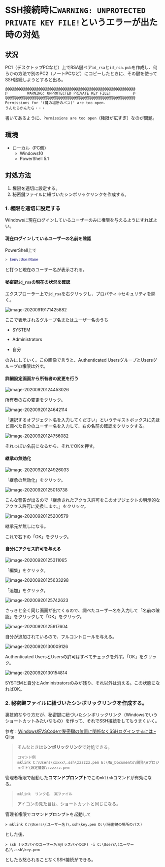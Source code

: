 # SSH接続時に`WARNING: UNPROTECTED PRIVATE KEY FILE!`というエラーが出た時の対処

## 状況

PC1（デスクトップPCなど）上でRSA鍵ペア`id_rsa`と`id_rsa.pub`を作成し、何らかの方法で別のPC2（ノートPCなど）にコピーしたときに、その鍵を使ってSSH接続しようとすると出る。

~~~
@@@@@@@@@@@@@@@@@@@@@@@@@@@@@@@@@@@@@@@@@@@@@@@@@@@@@@@@@@@
@         WARNING: UNPROTECTED PRIVATE KEY FILE!          @
@@@@@@@@@@@@@@@@@@@@@@@@@@@@@@@@@@@@@@@@@@@@@@@@@@@@@@@@@@@
Permissions for '(鍵の場所のパス)' are too open.
うんたらかんたら・・・
~~~

書いてあるように、`Permissions are too open`（権限が広すぎ）なのが問題。

## 環境

- ローカル（PC側）
  - Windows10
  - PowerShell 5.1

## 対処方法

1. 権限を適切に設定する。
2. 秘密鍵ファイルに紐づいたシンボリックリンクを作成する。

### 1. 権限を適切に設定する

Windowsに現在ログインしているユーザーのみに権限を与えるようにすればよい。

#### 現在ログインしているユーザーの名前を確認

PowerShell上で

~~~powershell
> $env:UserName
~~~

と打つと現在のユーザー名が表示される。

#### 秘密鍵`id_rsa`の現在の状況を確認

エクスプローラー上で`id_rsa`を右クリックし、プロパティ→セキュリティを開く。

![image-20200919171425882](image/rsa_key/image-20200919171425882.png)

ここで表示されるグループ名またはユーザー名のうち

* SYSTEM
* Administrators

* 自分

のみにしていく。この画像で言うと、Authenticated UsersグループとUsersグループの権限は外す。

#### 詳細設定画面から所有者の変更を行う

![image-20200920124453026](image/rsa_key/image-20200920124453026.png)

所有者の右の変更をクリック。

![image-20200920124642114](image/rsa_key/image-20200920124642114.png)

「選択するオブジェクト名を入力してください」というテキストボックスに先ほど調べた自分のユーザー名を入力して、右の名前の確認をクリックする。

![image-20200920124756082](image/rsa_key/image-20200920124756082.png)

それっぽい名前になるから、それでOKを押す。

#### 継承の無効化

![image-20200920124926033](image/rsa_key/image-20200920124926033.png)

「継承の無効化」をクリック。

![image-20200920125018738](image/rsa_key/image-20200920125018738.png)

こんな警告が出るので「継承されたアクセス許可をこのオブジェクトの明示的なアクセス許可に変換します。」をクリック。

![image-20200920125200579](image/rsa_key/image-20200920125200579.png)

継承元が無しになる。

これで右下の「OK」をクリック。

#### 自分にアクセス許可を与える

![image-20200920125311065](image/rsa_key/image-20200920125311065.png)

「編集」をクリック。

![image-20200920125633298](image/rsa_key/image-20200920125633298.png)

「追加」をクリック。

![image-20200920125742623](image/rsa_key/image-20200920125742623.png)

さっきと全く同じ画面が出てくるので、調べたユーザー名を入力して「名前の確認」をクリックして「OK」をクリック。

![image-20200920125917604](image/rsa_key/image-20200920125917604.png)

自分が追加されているので、フルコントロールを与える。

![image-20200920130009126](image/rsa_key/image-20200920130009126.png)

Authenticated UsersとUsersの許可はすべてチェックを外す。「OK」をクリック。

![image-20200920130154814](image/rsa_key/image-20200920130154814.png)

SYSTEMと自分とAdministratorsのみが残り、それ以外は消える。この状態になればOK。

### 2. 秘密鍵ファイルに紐づいたシンボリックリンクを作成する。

裏技的なやり方だが、秘密鍵に紐づいたシンボリックリンク（Windowsでいうショートカットみたいなもの）を作って、それでSSH接続をしてもうまくいく。

参考：[Windows版VSCodeで秘密鍵の位置に関係なくSSHログインするには \- Qiita](https://qiita.com/mindwood/items/ddae674a0694402f22a6)

> そんなときは**シンボリックリンク**で対処できる。
>
> ~~~
> コマンド例
> mklink C:\Users\xxxxx\.ssh\zzzzzz.pem E:\MW_Documents\開発\Aプロジェクト\設定情報\zzzzzz.pem
> ~~~

管理者権限で起動した**コマンドプロンプト**でこの`mklink`コマンドが有効になる。

> ~~~
> mklink  リンク名  実ファイル
> ~~~
>
> アイコンの見た目は、ショートカットと同じになる。

管理者権限でコマンドプロンプトを起動して

~~~
> mklink C:\Users\(ユーザー名)\.ssh\key.pem D:\(秘密鍵の場所のパス)
~~~

とした後、

~~~shell
> ssh (ラズパイのユーザー名)@(ラズパイのIP) -i C:\Users\(ユーザー名)\.ssh\key.pem
~~~

としたら怒られることなくSSH接続ができる。